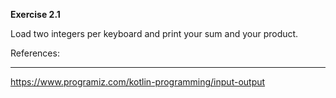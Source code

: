 
**Exercise 2.1**

Load two integers per keyboard and print your sum and your product.






References: 
___
https://www.programiz.com/kotlin-programming/input-output
